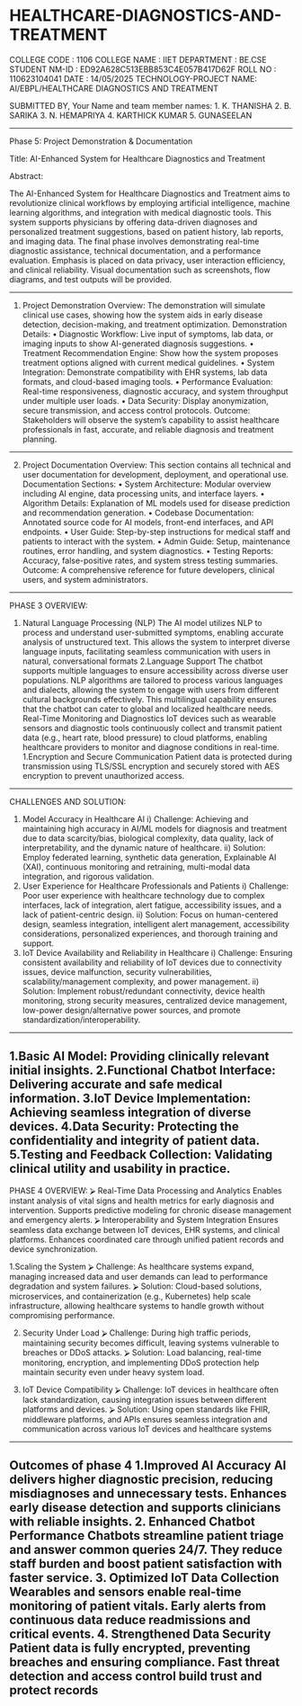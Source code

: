 # HEALTHCARE-DIAGNOSTICS-AND-TREATMENT
COLLEGE CODE     :  1106
COLLEGE NAME    : IIET
DEPARTMENT       : BE.CSE
STUDENT NM-ID  : ED92A628C513EBB853C4E057B417D62F
ROLL NO                : 110623104041
DATE                      : 14/05/2025
TECHNOLOGY-PROJECT NAME:
AI/EBPL/HEALTHCARE DIAGNOSTICS AND TREATMENT









SUBMITTED BY,
Your Name and team member names:
    1. K. THANISHA
    2. B. SARIKA
    3. N. HEMAPRIYA
    4. KARTHICK KUMAR
    5. GUNASEELAN  
                                                    
  -------------------------------------------------------------------------------------------------------------------
  
Phase 5: Project Demonstration & Documentation

Title: AI-Enhanced System for Healthcare Diagnostics and Treatment

Abstract: 

The AI-Enhanced System for Healthcare Diagnostics and Treatment aims to revolutionize clinical workflows by employing artificial intelligence, machine learning algorithms, and integration with medical diagnostic tools. This system supports physicians by offering data-driven diagnoses and personalized treatment suggestions, based on patient history, lab reports, and imaging data. The final phase involves demonstrating real-time diagnostic assistance, technical documentation, and a performance evaluation. Emphasis is placed on data privacy, user interaction efficiency, and clinical reliability. Visual documentation such as screenshots, flow diagrams, and test outputs will be provided.

------------------------------------------------------------------------------------------------------------------------

1. Project Demonstration
Overview: 
The demonstration will simulate clinical use cases, showing how the system aids in early disease detection, decision-making, and treatment optimization.
Demonstration Details:
•	Diagnostic Workflow: Live input of symptoms, lab data, or imaging inputs to show AI-generated diagnosis suggestions.
•	Treatment Recommendation Engine: Show how the system proposes treatment options aligned with current medical guidelines.
•	System Integration: Demonstrate compatibility with EHR systems, lab data formats, and cloud-based imaging tools.
•	Performance Evaluation: Real-time responsiveness, diagnostic accuracy, and system throughput under multiple user loads.
•	Data Security: Display anonymization, secure transmission, and access control protocols.
Outcome:
 Stakeholders will observe the system’s capability to assist healthcare professionals in fast, accurate, and reliable diagnosis and treatment planning.
---------------------------------------------------------------------------------------------------------------------------
2. Project Documentation
Overview:
 This section contains all technical and user documentation for development, deployment, and operational use.
Documentation Sections:
•	System Architecture: Modular overview including AI engine, data processing units, and interface layers.
•	Algorithm Details: Explanation of ML models used for disease prediction and recommendation generation.
•	Codebase Documentation: Annotated source code for AI models, front-end interfaces, and API endpoints.
•	User Guide: Step-by-step instructions for medical staff and patients to interact with the system.
•	Admin Guide: Setup, maintenance routines, error handling, and system diagnostics.
•	Testing Reports: Accuracy, false-positive rates, and system stress testing summaries.
Outcome: 
A comprehensive reference for future developers, clinical users, and system administrators.
---------------------------------------------------------------------------------------------------------------------------
PHASE 3 OVERVIEW:
1. Natural Language Processing (NLP)
The AI model utilizes NLP to process and understand user-submitted symptoms, enabling accurate analysis of unstructured text. This allows the system to interpret diverse language inputs, facilitating seamless communication with users in natural, conversational formats
2.Language Support
The chatbot supports multiple languages to ensure accessibility across diverse user populations. NLP algorithms are tailored to process various languages and dialects, allowing the system to engage with users from different cultural backgrounds effectively. This multilingual capability ensures that the chatbot can cater to global and localized healthcare needs.
Real-Time Monitoring and Diagnostics
IoT devices such as wearable sensors and diagnostic tools continuously collect and transmit patient data (e.g., heart rate, blood pressure) to cloud platforms, enabling healthcare providers to monitor and diagnose conditions in real-time.
1.Encryption and Secure Communication
Patient data is protected during transmission using TLS/SSL encryption and securely stored with AES encryption to prevent unauthorized access.
---------------------------------------------------------------------------------------------------------------------------
CHALLENGES AND SOLUTION:
1. Model Accuracy in Healthcare AI
i) Challenge: Achieving and maintaining high accuracy in AI/ML models for diagnosis and treatment due to data scarcity/bias, biological complexity, data quality, lack of interpretability, and the dynamic nature of healthcare.
ii) Solution: Employ federated learning, synthetic data generation, Explainable AI (XAI), continuous monitoring and retraining, multi-modal data integration, and rigorous validation.
2. User Experience for Healthcare Professionals and Patients
i) Challenge: Poor user experience with healthcare technology due to complex interfaces, lack of integration, alert fatigue, accessibility issues, and a lack of patient-centric design.
ii) Solution: Focus on human-centered design, seamless integration, intelligent alert management, accessibility considerations, personalized experiences, and thorough training and support.
3. IoT Device Availability and Reliability in Healthcare
i) Challenge: Ensuring consistent availability and reliability of IoT devices due to connectivity issues, device malfunction, security vulnerabilities, scalability/management complexity, and power management.
ii) Solution: Implement robust/redundant connectivity, device health monitoring, strong security measures, centralized device management, low-power design/alternative power sources, and promote standardization/interoperability.
----------------------------------------------------------------------------------
1.Basic AI Model: Providing clinically relevant initial insights. 
2.Functional Chatbot Interface: Delivering accurate and safe medical information. 
3.IoT Device Implementation: Achieving seamless integration of diverse devices. 
4.Data Security: Protecting the confidentiality and integrity of patient data. 
5.Testing and Feedback Collection: Validating clinical utility and usability in practice.
------------------------------------------------------------------------------------------------------------------------------------------------------------------------------------------------------------------------------------------------------
PHASE 4 OVERVIEW:
⮚	Real-Time Data Processing and Analytics
Enables instant analysis of vital signs and health metrics for early diagnosis and intervention.
Supports predictive modeling for chronic disease management and emergency alerts.
⮚	Interoperability and System Integration
Ensures seamless data exchange between IoT devices, EHR systems, and clinical platforms.
Enhances coordinated care through unified patient records and device synchronization.

1.Scaling the System
⮚	Challenge: As healthcare systems expand, managing increased data and user demands can lead to performance degradation and system failures.
⮚	Solution: Cloud-based solutions, microservices, and containerization (e.g., Kubernetes) help scale infrastructure, allowing healthcare systems to handle growth without compromising performance.

2. Security Under Load
⮚	Challenge: During high traffic periods, maintaining security becomes difficult, leaving systems vulnerable to breaches or DDoS attacks.
⮚	Solution: Load balancing, real-time monitoring, encryption, and implementing DDoS protection help maintain security even under heavy system load.

3. IoT Device Compatibility
⮚	Challenge: IoT devices in healthcare often lack standardization, causing integration issues between different platforms and devices.
⮚	Solution: Using open standards like FHIR, middleware platforms, and APIs ensures seamless integration and communication across various IoT devices and healthcare systems
---------------------------------------------------------------------------------------------------------------------------
Outcomes of phase 4
1.Improved AI Accuracy
        AI delivers higher diagnostic precision, reducing misdiagnoses and unnecessary tests.
        Enhances early disease detection and supports clinicians with reliable insights.
2. Enhanced Chatbot Performance
         Chatbots streamline patient triage and answer common queries 24/7.
         They reduce staff burden and boost patient satisfaction with faster service.
3. Optimized IoT Data Collection
         Wearables and sensors enable real-time monitoring of patient vitals.
         Early alerts from continuous data reduce readmissions and critical events.
4. Strengthened Data Security
         Patient data is fully encrypted, preventing breaches and ensuring compliance.
         Fast threat detection and access control build trust and protect records
---------------------------------------------------------------------------------------------------------------------------
